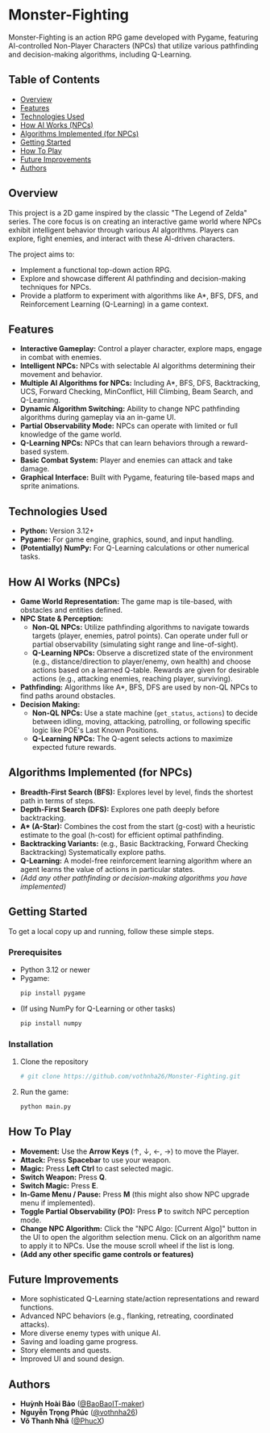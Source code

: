 # Monster-Fighting

Monster-Fighting is an action RPG game developed with Pygame, featuring AI-controlled Non-Player Characters (NPCs) that utilize various pathfinding and decision-making algorithms, including Q-Learning.

## Table of Contents

* [Overview](#overview)
* [Features](#features)
* [Technologies Used](#technologies-used)
* [How AI Works (NPCs)](#how-ai-works-npcs)
* [Algorithms Implemented (for NPCs)](#algorithms-implemented-for-npcs)
* [Getting Started](#getting-started)
* [How To Play](#how-to-play)
* [Future Improvements](#future-improvements)
* [Authors](#authors)

## Overview

This project is a 2D game inspired by the classic "The Legend of Zelda" series. The core focus is on creating an interactive game world where NPCs exhibit intelligent behavior through various AI algorithms. Players can explore, fight enemies, and interact with these AI-driven characters.

The project aims to:
* Implement a functional top-down action RPG.
* Explore and showcase different AI pathfinding and decision-making techniques for NPCs.
* Provide a platform to experiment with algorithms like A*, BFS, DFS, and Reinforcement Learning (Q-Learning) in a game context.

## Features

* **Interactive Gameplay:** Control a player character, explore maps, engage in combat with enemies.
* **Intelligent NPCs:** NPCs with selectable AI algorithms determining their movement and behavior.
* **Multiple AI Algorithms for NPCs:** Including A*, BFS, DFS, Backtracking, UCS, Forward Checking, MinConflict, Hill Climbing, Beam Search, and Q-Learning.
* **Dynamic Algorithm Switching:** Ability to change NPC pathfinding algorithms during gameplay via an in-game UI.
* **Partial Observability Mode:** NPCs can operate with limited or full knowledge of the game world.
* **Q-Learning NPCs:** NPCs that can learn behaviors through a reward-based system.
* **Basic Combat System:** Player and enemies can attack and take damage.
* **Graphical Interface:** Built with Pygame, featuring tile-based maps and sprite animations.

## Technologies Used

* **Python:** Version 3.12+
* **Pygame:** For game engine, graphics, sound, and input handling.
* **(Potentially) NumPy:** For Q-Learning calculations or other numerical tasks.

## How AI Works (NPCs)

* **Game World Representation:** The game map is tile-based, with obstacles and entities defined.
* **NPC State & Perception:**
    * **Non-QL NPCs:** Utilize pathfinding algorithms to navigate towards targets (player, enemies, patrol points). Can operate under full or partial observability (simulating sight range and line-of-sight).
    * **Q-Learning NPCs:** Observe a discretized state of the environment (e.g., distance/direction to player/enemy, own health) and choose actions based on a learned Q-table. Rewards are given for desirable actions (e.g., attacking enemies, reaching player, surviving).
* **Pathfinding:** Algorithms like A*, BFS, DFS are used by non-QL NPCs to find paths around obstacles.
* **Decision Making:**
    * **Non-QL NPCs:** Use a state machine (`get_status`, `actions`) to decide between idling, moving, attacking, patrolling, or following specific logic like POE's Last Known Positions.
    * **Q-Learning NPCs:** The Q-agent selects actions to maximize expected future rewards.

## Algorithms Implemented (for NPCs)

* **Breadth-First Search (BFS):** Explores level by level, finds the shortest path in terms of steps.
* **Depth-First Search (DFS):** Explores one path deeply before backtracking.
* **A\* (A-Star):** Combines the cost from the start (g-cost) with a heuristic estimate to the goal (h-cost) for efficient optimal pathfinding.
* **Backtracking Variants:** (e.g., Basic Backtracking, Forward Checking Backtracking) Systematically explore paths.
* **Q-Learning:** A model-free reinforcement learning algorithm where an agent learns the value of actions in particular states.
* *(Add any other pathfinding or decision-making algorithms you have implemented)*

## Getting Started

To get a local copy up and running, follow these simple steps.

### Prerequisites

* Python 3.12 or newer
* Pygame:
    ```sh
    pip install pygame
    ```
* (If using NumPy for Q-Learning or other tasks)
    ```sh
    pip install numpy
    ```

### Installation

1.  Clone the repository 
    ```sh
    # git clone https://github.com/vothnha26/Monster-Fighting.git
    ```
2.  Run the game:
    ```sh
    python main.py
    ```

## How To Play

* **Movement:** Use the **Arrow Keys** (↑, ↓, ←, →) to move the Player.
* **Attack:** Press **Spacebar** to use your weapon.
* **Magic:** Press **Left Ctrl** to cast selected magic.
* **Switch Weapon:** Press **Q**.
* **Switch Magic:** Press **E**.
* **In-Game Menu / Pause:** Press **M** (this might also show NPC upgrade menu if implemented).
* **Toggle Partial Observability (PO):** Press **P** to switch NPC perception mode.
* **Change NPC Algorithm:** Click the "NPC Algo: [Current Algo]" button in the UI to open the algorithm selection menu. Click on an algorithm name to apply it to NPCs. Use the mouse scroll wheel if the list is long.
* **(Add any other specific game controls or features)**

## Future Improvements

* More sophisticated Q-Learning state/action representations and reward functions.
* Advanced NPC behaviors (e.g., flanking, retreating, coordinated attacks).
* More diverse enemy types with unique AI.
* Saving and loading game progress.
* Story elements and quests.
* Improved UI and sound design.

## Authors

* **Huỳnh Hoài Bảo** ([@BaoBaoIT-maker](https://github.com/BaoBaoIT-maker))
* **Nguyễn Trọng Phúc** ([@vothnha26](https://github.com/vothnha26))
* **Võ Thanh Nhã** ([@PhucX](https://github.com/PhucX))
